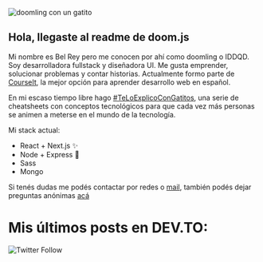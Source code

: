 ![doomling con un gatito](https://doomvault.nyc3.digitaloceanspaces.com/playite.png)

## Hola, llegaste al readme de doom.js

Mi nombre es Bel Rey pero me conocen por ahí como doomling o IDDQD.
Soy desarrolladora fullstack y diseñadora UI. Me gusta emprender, solucionar problemas y contar historias. Actualmente formo parte de [CourseIt](https://www.courseit.com.ar/), la mejor opción para aprender desarrollo web en español.

En mi escaso tiempo libre hago [#TeLoExplicoConGatitos](https://teloexplicocongatitos.com), una serie de cheatsheets con conceptos tecnológicos para que cada vez más personas se animen a meterse en el mundo de la tecnología.

Mi stack actual:

- React + Next.js :sparkles:
- Node + Express :purple_heart:
- Sass
- Mongo

Si tenés dudas me podés contactar por redes o [mail](belenrey@gmail.com), también podés dejar preguntas anónimas [acá](https://curiouscat.qa/iamdoomling)

# Mis últimos posts en DEV.TO:

<!-- BLOG-POST-LIST:START -->
<!-- BLOG-POST-LIST:END -->

![Twitter Follow](https://img.shields.io/twitter/follow/iamdoomling?style=for-the-badge)

